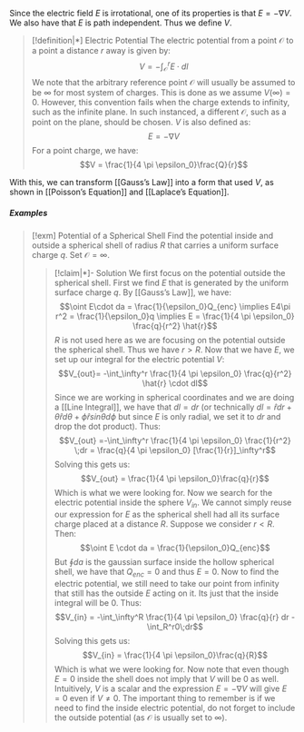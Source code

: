 Since the electric field $E$ is irrotational, one of its properties is that $E = -\nabla V$. We also have that $E$ is path independent. Thus we define $V$. 

>[!definition|*] Electric Potential
>The electric potential from a point $\mathcal{O}$ to a point a distance $r$ away is given by: $$V = -\int_\mathcal{O}^r E \cdot dl$$We note that the arbitrary reference point $\mathcal{O}$ will usually be assumed to be $\infty$ for most system of charges. This is done as we assume $V(\infty) = 0$. However, this convention fails when the charge extends to infinity, such as the infinite plane. In such instanced, a different $\mathcal{O}$, such as a point on the plane, should be chosen. $V$ is also defined as: $$E = -\nabla V$$
>For a point charge, we have: $$V = \frac{1}{4 \pi \epsilon_0}\frac{Q}{r}$$

With this, we can transform [[Gauss’s Law]] into a form that used $V$, as shown in [[Poisson’s Equation]] and [[Laplace’s Equation]].

##### Examples
>[!exm] Potential of a Spherical Shell
>Find the potential inside and outside a spherical shell of radius $R$ that carries a uniform surface charge $q$. Set $\mathcal{O} = \infty$.
>>[!claim|*]- Solution
>>We first focus on the potential outside the spherical shell. First we find $E$ that is generated by the uniform surface charge $q$. By [[Gauss’s Law]], we have: $$\oint E\cdot da = \frac{1}{\epsilon_0}Q_{enc} \implies E4\pi r^2 = \frac{1}{\epsilon_0}q \implies E = \frac{1}{4 \pi \epsilon_0} \frac{q}{r^2} \hat{r}$$$R$ is not used here as we are focusing on the potential outside the spherical shell. Thus we have $r > R$. Now that we have $E$, we set up our integral for the electric potential $V$: $$V_{out}= -\int_\infty^r \frac{1}{4 \pi \epsilon_0} \frac{q}{r^2} \hat{r} \cdot dl$$Since we are working in spherical coordinates and we are doing a [[Line Integral]], we have that $dl = dr$ (or technically $dl = \hat{r}dr + \hat{\theta}rd\theta + \hat{\phi}rsin\theta d \phi$  but since $E$ is only radial, we set it to $dr$ and drop the dot product). Thus:$$V_{out} =-\int_\infty^r \frac{1}{4 \pi \epsilon_0} \frac{1}{r^2} \;dr = \frac{q}{4 \pi \epsilon_0} [\frac{1}{r}]_\infty^r$$Solving this gets us: $$V_{out} = \frac{1}{4 \pi \epsilon_0}\frac{q}{r}$$Which is what we were looking for. 
>>Now we search for the electric potential inside the sphere $V_{in}$. We cannot simply reuse our expression for $E$ as the spherical shell had all its surface charge placed at a distance $R$. Suppose we consider $r < R$. Then: $$\oint E \cdot da = \frac{1}{\epsilon_0}Q_{enc}$$But $\oint da$ is the gaussian surface inside the hollow spherical shell, we have that $Q_{enc} = 0$ and thus $E = 0$. Now to find the electric potential, we still need to take our point from infinity that still has the outside $E$ acting on it. Its just that the inside integral will be $0$. Thus: $$V_{in} = -\int_\infty^R \frac{1}{4 \pi \epsilon_0} \frac{q}{r} dr - \int_R^r0\;dr$$Solving this gets us: $$V_{in} = \frac{1}{4 \pi \epsilon_0}\frac{q}{R}$$Which is what we were looking for. Now note that even though $E = 0$ inside the shell does not imply that $V$ will be $0$ as well. Intuitively, $V$ is a scalar and the expression $E = -\nabla V$ will give $E=0$ even if $V \ne 0$. 
>>The important thing to remember is if we need to find the inside electric potential, do not forget to include the outside potential (as $\mathcal{O}$ is usually set to $\infty$).
>>


